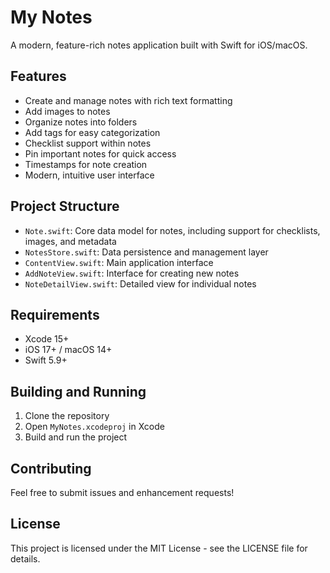 # My Notes

A modern, feature-rich notes application built with Swift for iOS/macOS.

## Features

- Create and manage notes with rich text formatting
- Add images to notes
- Organize notes into folders
- Add tags for easy categorization
- Checklist support within notes
- Pin important notes for quick access
- Timestamps for note creation
- Modern, intuitive user interface

## Project Structure

- `Note.swift`: Core data model for notes, including support for checklists, images, and metadata
- `NotesStore.swift`: Data persistence and management layer
- `ContentView.swift`: Main application interface
- `AddNoteView.swift`: Interface for creating new notes
- `NoteDetailView.swift`: Detailed view for individual notes

## Requirements

- Xcode 15+
- iOS 17+ / macOS 14+
- Swift 5.9+

## Building and Running

1. Clone the repository
2. Open `MyNotes.xcodeproj` in Xcode
3. Build and run the project

## Contributing

Feel free to submit issues and enhancement requests!

## License

This project is licensed under the MIT License - see the LICENSE file for details.
